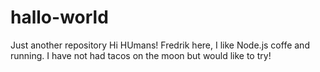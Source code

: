 # hallo-world
Just another repository
Hi HUmans!
Fredrik here, I like Node.js coffe and running.
I have not had tacos on the moon but would like to try!  
